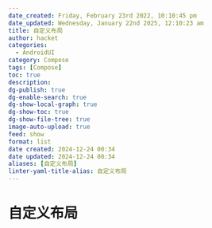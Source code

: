 ```yaml
---
date_created: Friday, February 23rd 2022, 10:10:45 pm
date_updated: Wednesday, January 22nd 2025, 12:10:23 am
title: 自定义布局
author: hacket
categories:
  - AndroidUI
category: Compose
tags: [Compose]
toc: true
description: 
dg-publish: true
dg-enable-search: true
dg-show-local-graph: true
dg-show-toc: true
dg-show-file-tree: true
image-auto-upload: true
feed: show
format: list
date created: 2024-12-24 00:34
date updated: 2024-12-24 00:34
aliases: [自定义布局]
linter-yaml-title-alias: 自定义布局
---
```


# 自定义布局
